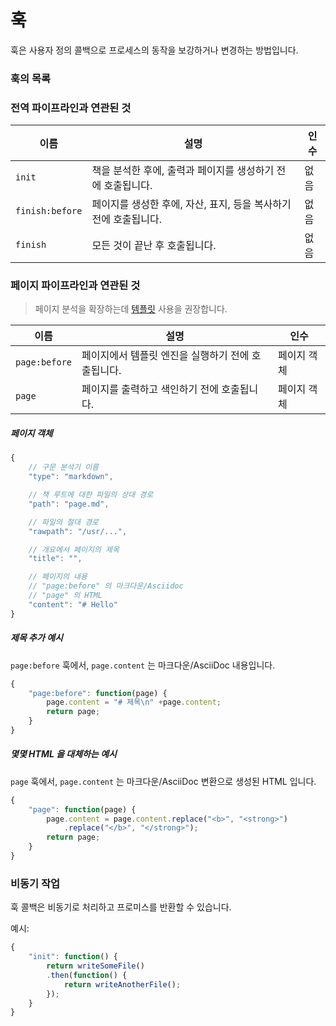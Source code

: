 # 훅

훅은 사용자 정의 콜백으로 프로세스의 동작을 보강하거나 변경하는 방법입니다.

### 훅의 목록

### 전역 파이프라인과 연관된 것

| 이름 | 설명 | 인수 |
| ---- | ----------- | --------- |
| `init` | 책을 분석한 후에, 출력과 페이지를 생성하기 전에 호출됩니다. | 없음 |
| `finish:before` | 페이지를 생성한 후에, 자산, 표지, 등을 복사하기 전에 호출됩니다. | 없음 |
| `finish` | 모든 것이 끝난 후 호출됩니다. | 없음 |

### 페이지 파이프라인과 연관된 것

> 페이지 분석을 확장하는데 [템플릿](./templating.md) 사용을 권장합니다.

| 이름 | 설명 | 인수 |
| ---- | ----------- | --------- |
| `page:before` | 페이지에서 템플릿 엔진을 실행하기 전에 호출됩니다. | 페이지 객체 |
| `page` | 페이지를 출력하고 색인하기 전에 호출됩니다. | 페이지 객체 |

##### 페이지 객체

```js
{
    // 구문 분석기 이름
    "type": "markdown",

    // 책 루트에 대한 파일의 상대 경로
    "path": "page.md",

    // 파일의 절대 경로
    "rawpath": "/usr/...",

    // 개요에서 페이지의 제목
    "title": "",

    // 페이지의 내용
    // "page:before" 의 마크다운/Asciidoc
    // "page" 의 HTML
    "content": "# Hello"
}
```

##### 제목 추가 예시

`page:before` 훅에서, `page.content` 는 마크다운/AsciiDoc 내용입니다.

```js
{
    "page:before": function(page) {
        page.content = "# 제목\n" +page.content;
        return page;
    }
}
```

##### 몇몇 HTML 을 대체하는 예시

`page` 훅에서, `page.content` 는 마크다운/AsciiDoc 변환으로 생성된 HTML 입니다.

```js
{
    "page": function(page) {
        page.content = page.content.replace("<b>", "<strong>")
            .replace("</b>", "</strong>");
        return page;
    }
}
```


### 비동기 작업

훅 콜백은 비동기로 처리하고 프로미스를 반환할 수 있습니다.

예시:

```js
{
    "init": function() {
        return writeSomeFile()
        .then(function() {
            return writeAnotherFile();
        });
    }
}
```
